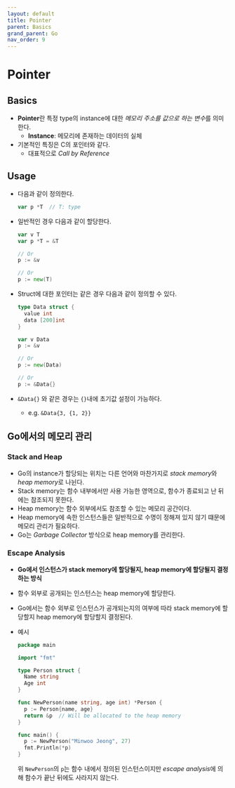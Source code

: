 ```yaml
---
layout: default
title: Pointer
parent: Basics
grand_parent: Go
nav_order: 9
---
```


# Pointer

## Basics

- **Pointer**란 특정 type의 instance에 대한 *메모리 주소를 값으로 하는 변수*를 의미한다.
  - **Instance**: 메모리에 존재하는 데이터의 실체
- 기본적인 특징은 C의 포인터와 같다.
  - 대표적으로 _Call by Reference_

## Usage

- 다음과 같이 정의한다.
  ```go
  var p *T  // T: type
  ```
- 일반적인 경우 다음과 같이 할당한다.

  ```go
  var v T
  var p *T = &T

  // Or
  p := &v

  // Or
  p := new(T)
  ```

- Struct에 대한 포인터는 같은 경우 다음과 같이 정의할 수 있다.

  ```go
  type Data struct {
    value int
    data [200]int
  }

  var v Data
  p := &v

  // Or
  p := new(Data)

  // Or
  p := &Data{}
  ```

- `&Data{}` 와 같은 경우는 `{}`내에 초기값 설정이 가능하다.
  - e.g. `&Data{3, {1, 2}}`

## Go에서의 메모리 관리

### Stack and Heap

- Go의 instance가 할당되는 위치는 다른 언어와 마찬가지로 *stack memory*와 *heap memory*로 나뉜다.
- Stack memory는 함수 내부에서만 사용 가능한 영역으로, 함수가 종료되고 난 뒤에는 참조되지 못한다.
- Heap memory는 함수 외부에서도 참조할 수 있는 메모리 공간이다.
- Heap memory에 속한 인스턴스들은 일반적으로 수명이 정해져 있지 않기 떄문에 메모리 관리가 필요하다.
- Go는 _Garbage Collector_ 방식으로 heap memory를 관리한다.

### Escape Analysis

- **Go에서 인스턴스가 stack memory에 할당될지, heap memory에 할당될지 결정하는 방식**
- 함수 외부로 공개되는 인스턴스는 heap memory에 할당한다.
- Go에서는 함수 외부로 인스턴스가 공개되는지의 여부에 따라 stack memory에 할당할지 heap memory에 할당할지 결정된다.
- 예시

  ```go
  package main

  import "fmt"

  type Person struct {
    Name string
    Age int
  }

  func NewPerson(name string, age int) *Person {
    p := Person{name, age}
    return &p  // Will be allocated to the heap memory
  }

  func main() {
    p := NewPerson("Minwoo Jeong", 27)
    fmt.Println(*p)
  }
  ```

  위 `NewPerson`의 `p`는 함수 내에서 정의된 인스턴스이지만 *escape analysis*에 의해 함수가 끝난 뒤에도 사라지지 않는다.
